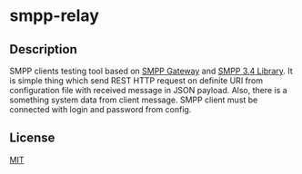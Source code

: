 # smpp-relay

## Description

SMPP clients testing tool based on [SMPP Gateway](https://github.com/sorokinmax/smpp-gateway) and [SMPP 3.4 Library](https://github.com/ajankovic/smpp). It is simple thing which send REST HTTP request on definite URI from configuration file with received message in JSON payload. Also, there is a something system data from client message. SMPP client must be connected with login and password from config.

## License

[MIT](https://github.com/grspectre/smpp-relay/blob/main/LICENSE)
